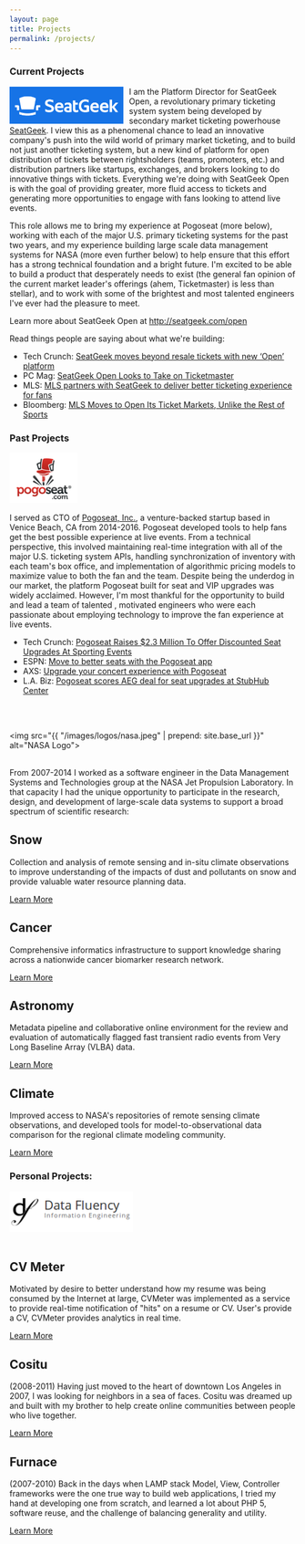 ```yaml
---
layout: page
title: Projects
permalink: /projects/
---
```


<div class="panel">

<h3> Current Projects </h3>

<img src="/images/logos/seatgeek.png" style="width:200px;float:left;margin-right:10px;"/>

<p>I am the Platform Director for SeatGeek Open, a revolutionary primary ticketing system system being developed by secondary market ticketing powerhouse <a target="_new" href="http://seatgeek.com/">SeatGeek</a>. I view this as a phenomenal chance to lead an innovative company's push into the wild world of primary market ticketing, and to build not just another ticketing system, but a new kind of platform for open distribution of tickets between rightsholders (teams, promoters, etc.) and distribution partners like startups, exchanges, and brokers looking to do innovative things with tickets. Everything we're doing with SeatGeek Open is with the goal of providing greater, more fluid access to tickets and generating more opportunities to engage with fans looking to attend live events.</p>

<p>This role allows me to bring my experience at Pogoseat (more below), working with each of the major U.S. primary ticketing systems for the past two years, and my experience building large scale data management systems for NASA (more even further below) to help ensure that this effort has a strong technical foundation and a bright future. I'm excited to be able to build a product that desperately needs to exist (the general fan opinion of the current market leader's offerings (ahem, Ticketmaster) is less than stellar), and to work with some of the brightest and most talented engineers I've ever had the pleasure to meet.</p>

<p>Learn more about SeatGeek Open at <a target="_new" href="http://seatgeek.com/open">http://seatgeek.com/open</a></p>

<p>Read things people are saying about what we're building:</p>

<ul>
  <li>Tech Crunch: <a target="_new" href="https://techcrunch.com/2016/08/11/seatgeek-open/">
      SeatGeek moves beyond resale tickets with new ‘Open’ platform</a></li>
  <li>PC Mag: <a target="_new" href="http://www.pcmag.com/news/346985/seatgeek-open-looks-to-take-on-ticketmaster">
      SeatGeek Open Looks to Take on Ticketmaster</a></li>
  <li>MLS: <a target="_new" href="http://www.mlssoccer.com/post/2016/07/27/mls-partners-seatgeek-deliver-better-ticketing-experience-fans">
      MLS partners with SeatGeek to deliver better ticketing experience for fans
  </a></li>
  <li>Bloomberg: <a target="_new" href="https://www.bloomberg.com/news/articles/2016-07-27/mls-moves-to-open-its-ticket-markets-unlike-the-rest-of-sports">
      MLS Moves to Open Its Ticket Markets, Unlike the Rest of Sports
  </a></li>
</ul>


<h3> Past Projects </h3>

<img src="/images/logos/pogoseat-120.png" style="width:120px;"/>

<p>I served as CTO of <a href="https://pogoseat.com/" target="_new">Pogoseat, Inc.</a>, a venture-backed startup based in Venice Beach, CA from 2014-2016. Pogoseat developed tools to help fans get the best possible experience at live events. From a technical perspective, this involved maintaining real-time integration with all of the major U.S. ticketing system APIs, handling synchronization of inventory with each team's box office, and implementation of algorithmic pricing models to maximize value to both the fan and the team. Despite being the underdog in our market, the platform Pogoseat built for seat and VIP upgrades was widely acclaimed. However, I'm most thankful for the opportunity to build and lead a team of talented , motivated engineers who were each passionate about employing technology to improve the fan experience at live events.</p>

<ul>
  <li>Tech Crunch: <a target="_new" href="https://techcrunch.com/2014/07/28/pogoseat-2-3m/">
      Pogoseat Raises $2.3 Million To Offer Discounted Seat Upgrades At Sporting Events</a></li>
  <li>ESPN: <a target="_new" href="http://www.espn.com/blog/playbook/tech/post/_/id/2922/move-to-better-seats-with-the-pogoseat-app">
      Move to better seats with the Pogoseat app</a></li>
  <li>AXS: <a target="_new" href="http://www.axs.com/news/upgrade-your-concert-experience-with-pogoseat-81460">
      Upgrade your concert experience with Pogoseat
  </a></li>
  <li>L.A. Biz: <a target="_new" href="http://www.bizjournals.com/losangeles/news/2016/04/20/pogoseat-scores-aeg-deal-for-seat-upgrades-at.html">
      Pogoseat scores AEG deal for seat upgrades at StubHub Center
  </a></li>
</ul>

<br/><br/>

<img src="{{ "/images/logos/nasa.jpeg" | prepend: site.base_url }}" alt="NASA Logo">
<br/><br/>

<p>From 2007-2014 I worked as a software engineer in the Data Management Systems and
Technologies group at the NASA Jet Propulsion Laboratory. In that capacity I
had the unique opportunity to participate in the research, design, and development of
large-scale data systems to support a broad spectrum of scientific research:

<div class="mdl-grid mdl-grid--no-spacing">
  <div class="mdl-cell mdl-cell--stretch mdl-cell--3-col mdl-cell--4-col-tablet mdl-cell--12-col-phone">
    <div class="teaser teaser-projects mdl-card mdl-shadow--2dp" id="teaser-projects-snow">
      <div class="mdl-card__title">
        <h2 class="mdl-card__title-text">Snow</h2>
      </div>
      <div class="mdl-card__media"></div>
      <div class="mdl-card__supporting-text mdl-card--expand">
        <p>Collection and analysis of
remote sensing and in-situ climate observations to improve understanding of the impacts of dust and pollutants on snow and provide valuable water resource planning data.</p>
      </div>
      <div class="mdl-card__actions mdl-card--border">
        <a class="mdl-button mdl-button--colored mdl-js-button mdl-js-ripple-effect" href="/projects/snow">
          Learn More
        </a>
      </div>
    </div>
  </div>

  <div class="mdl-cell mdl-cell--stretch mdl-cell--3-col mdl-cell--4-col-tablet mdl-cell--12-col-phone">
    <div class="teaser teaser-projects mdl-card mdl-shadow--2dp" id="teaser-projects-edrn">
      <div class="mdl-card__title">
        <h2 class="mdl-card__title-text">Cancer</h2>
      </div>
      <div class="mdl-card__media"></div>
      <div class="mdl-card__supporting-text mdl-card--expand">
        <p>Comprehensive informatics infrastructure to support knowledge sharing across a nationwide cancer biomarker research network.</p>
      </div>
      <div class="mdl-card__actions mdl-card--border">
        <a class="mdl-button mdl-button--colored mdl-js-button mdl-js-ripple-effect" href="/projects/edrn">
          Learn More
        </a>
      </div>
    </div>
  </div>
  <div class="mdl-cell mdl-cell--stretch mdl-cell--3-col mdl-cell--4-col-tablet mdl-cell--12-col-phone">
    <div class="teaser teaser-projects mdl-card mdl-shadow--2dp" id="teaser-projects-vfastr">
      <div class="mdl-card__title">
        <h2 class="mdl-card__title-text">Astronomy</h2>
      </div>
      <div class="mdl-card__media"></div>
      <div class="mdl-card__supporting-text mdl-card--expand">
        <p>Metadata
pipeline and collaborative online environment for the review and evaluation of automatically flagged fast transient radio
events from Very Long Baseline Array (VLBA) data.</p>
      </div>
      <div class="mdl-card__actions mdl-card--border">
        <a class="mdl-button mdl-button--colored mdl-js-button mdl-js-ripple-effect" href="/projects/vfastr">
          Learn More
        </a>
      </div>
    </div>
  </div>
  <div class="mdl-cell mdl-cell--stretch mdl-cell--3-col mdl-cell--4-col-tablet mdl-cell--12-col-phone">
    <div class="teaser teaser-projects mdl-card mdl-shadow--2dp" id="teaser-projects-rcmes">
      <div class="mdl-card__title">
        <h2 class="mdl-card__title-text">Climate</h2>
      </div>
      <div class="mdl-card__media"></div>
      <div class="mdl-card__supporting-text mdl-card--expand">
        <p>Improved access to NASA's repositories of remote sensing climate observations, and developed tools for model-to-observational data comparison for the regional climate modeling community.</p>
      </div>
      <div class="mdl-card__actions mdl-card--border">
        <a class="mdl-button mdl-button--colored mdl-js-button mdl-js-ripple-effect" href="/projects/rcmes">
          Learn More
        </a>
      </div>
    </div>
  </div>
</div>


<h3> Personal Projects: </h3>

<img src="/images/logos/df-logo.png" style="margin-right:10px;width:217px;"/>
<br/><br/>

<div class="mdl-grid mdl-grid--no-spacing">
  <div class="mdl-cell mdl-cell--stretch mdl-cell--4-col mdl-cell--4-col-tablet mdl-cell--12-col-phone">
    <div class="teaser teaser-projects mdl-card mdl-shadow--2dp" id="teaser-projects-cvmeter">
      <div class="mdl-card__title">
        <h2 class="mdl-card__title-text">CV Meter</h2>
      </div>
      <div class="mdl-card__media"></div>
      <div class="mdl-card__supporting-text mdl-card--expand">
        <p>Motivated by desire to better understand how my resume was being consumed
          by the Internet at large, CVMeter was implemented as a service to provide real-time
          notification of "hits" on a resume or CV. User's provide a CV, CVMeter provides
          analytics in real time.</p>
      </div>
      <div class="mdl-card__actions mdl-card--border">
        <a class="mdl-button mdl-button--colored mdl-js-button mdl-js-ripple-effect" href="/projects/cvmeter">
          Learn More
        </a>
      </div>
    </div>
  </div>
  <div class="mdl-cell mdl-cell--stretch mdl-cell--4-col mdl-cell--4-col-tablet mdl-cell--12-col-phone">
    <div class="teaser teaser-projects mdl-card mdl-shadow--2dp" id="teaser-projects-cositu">
      <div class="mdl-card__title">
        <h2 class="mdl-card__title-text">Cositu</h2>
      </div>
      <div class="mdl-card__media"></div>
      <div class="mdl-card__supporting-text mdl-card--expand">
        <p>(2008-2011) Having just moved to the heart of downtown Los Angeles in 2007, I was looking for neighbors in a sea of faces. Cositu was dreamed up and built with my brother to help create online communities between people who live together.</p>
      </div>
      <div class="mdl-card__actions mdl-card--border">
        <a class="mdl-button mdl-button--colored mdl-js-button mdl-js-ripple-effect" href="/projects/cositu">
          Learn More
        </a>
      </div>
    </div>
  </div>
  <div class="mdl-cell mdl-cell--stretch mdl-cell--4-col mdl-cell--4-col-tablet mdl-cell--12-col-phone">
    <div class="teaser teaser-projects mdl-card mdl-shadow--2dp" id="teaser-projects-furnace">
      <div class="mdl-card__title">
        <h2 class="mdl-card__title-text">Furnace</h2>
      </div>
      <div class="mdl-card__media"></div>
      <div class="mdl-card__supporting-text mdl-card--expand">
        <p>(2007-2010) Back in the days when LAMP stack Model, View, Controller frameworks were the one true way to build web applications, I tried my hand at developing one from scratch, and learned a lot about PHP 5, software reuse, and the challenge of balancing generality and utility.</p>
      </div>
      <div class="mdl-card__actions mdl-card--border">
        <a class="mdl-button mdl-button--colored mdl-js-button mdl-js-ripple-effect" href="/projects/furnace">
          Learn More
        </a>
      </div>
    </div>
  </div>
</div>
